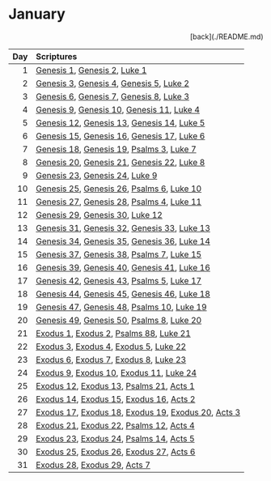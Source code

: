 # January
<div style="text-align: right"> [back](./README.md) </div>

| Day | Scriptures |
| ---: | :--- |
| 1 | [Genesis 1](https://www.bible.com/bible/111/GEN.1.NIV), [Genesis 2](https://www.bible.com/bible/111/GEN.2.NIV), [Luke 1](https://www.bible.com/bible/111/LUK.1.NIV) |
| 2 | [Genesis 3](https://www.bible.com/bible/111/GEN.3.NIV), [Genesis 4](https://www.bible.com/bible/111/GEN.4.NIV), [Genesis 5](https://www.bible.com/bible/111/GEN.5.NIV), [Luke 2](https://www.bible.com/bible/111/LUK.2.NIV) |
| 3 | [Genesis 6](https://www.bible.com/bible/111/GEN.6.NIV), [Genesis 7](https://www.bible.com/bible/111/GEN.7.NIV), [Genesis 8](https://www.bible.com/bible/111/GEN.8.NIV), [Luke 3](https://www.bible.com/bible/111/LUK.3.NIV) |
| 4 | [Genesis 9](https://www.bible.com/bible/111/GEN.9.NIV), [Genesis 10](https://www.bible.com/bible/111/GEN.10.NIV), [Genesis 11](https://www.bible.com/bible/111/GEN.11.NIV), [Luke 4](https://www.bible.com/bible/111/LUK.4.NIV) |
| 5 | [Genesis 12](https://www.bible.com/bible/111/GEN.12.NIV), [Genesis 13](https://www.bible.com/bible/111/GEN.13.NIV), [Genesis 14](https://www.bible.com/bible/111/GEN.14.NIV), [Luke 5](https://www.bible.com/bible/111/LUK.5.NIV) |
| 6 | [Genesis 15](https://www.bible.com/bible/111/GEN.15.NIV), [Genesis 16](https://www.bible.com/bible/111/GEN.16.NIV), [Genesis 17](https://www.bible.com/bible/111/GEN.17.NIV), [Luke 6](https://www.bible.com/bible/111/LUK.6.NIV) |
| 7 | [Genesis 18](https://www.bible.com/bible/111/GEN.18.NIV), [Genesis 19](https://www.bible.com/bible/111/GEN.19.NIV), [Psalms 3](https://www.bible.com/bible/111/PSA.3.NIV), [Luke 7](https://www.bible.com/bible/111/LUK.7.NIV) |
| 8 | [Genesis 20](https://www.bible.com/bible/111/GEN.20.NIV), [Genesis 21](https://www.bible.com/bible/111/GEN.21.NIV), [Genesis 22](https://www.bible.com/bible/111/GEN.22.NIV), [Luke 8](https://www.bible.com/bible/111/LUK.8.NIV) |
| 9 | [Genesis 23](https://www.bible.com/bible/111/GEN.23.NIV), [Genesis 24](https://www.bible.com/bible/111/GEN.24.NIV), [Luke 9](https://www.bible.com/bible/111/LUK.9.NIV) |
| 10 | [Genesis 25](https://www.bible.com/bible/111/GEN.25.NIV), [Genesis 26](https://www.bible.com/bible/111/GEN.26.NIV), [Psalms 6](https://www.bible.com/bible/111/PSA.6.NIV), [Luke 10](https://www.bible.com/bible/111/LUK.10.NIV) |
| 11 | [Genesis 27](https://www.bible.com/bible/111/GEN.27.NIV), [Genesis 28](https://www.bible.com/bible/111/GEN.28.NIV), [Psalms 4](https://www.bible.com/bible/111/PSA.4.NIV), [Luke 11](https://www.bible.com/bible/111/LUK.11.NIV) |
| 12 | [Genesis 29](https://www.bible.com/bible/111/GEN.29.NIV), [Genesis 30](https://www.bible.com/bible/111/GEN.30.NIV), [Luke 12](https://www.bible.com/bible/111/LUK.12.NIV) |
| 13 | [Genesis 31](https://www.bible.com/bible/111/GEN.31.NIV), [Genesis 32](https://www.bible.com/bible/111/GEN.32.NIV), [Genesis 33](https://www.bible.com/bible/111/GEN.33.NIV), [Luke 13](https://www.bible.com/bible/111/LUK.13.NIV) |
| 14 | [Genesis 34](https://www.bible.com/bible/111/GEN.34.NIV), [Genesis 35](https://www.bible.com/bible/111/GEN.35.NIV), [Genesis 36](https://www.bible.com/bible/111/GEN.36.NIV), [Luke 14](https://www.bible.com/bible/111/LUK.14.NIV) |
| 15 | [Genesis 37](https://www.bible.com/bible/111/GEN.37.NIV), [Genesis 38](https://www.bible.com/bible/111/GEN.38.NIV), [Psalms 7](https://www.bible.com/bible/111/PSA.7.NIV), [Luke 15](https://www.bible.com/bible/111/LUK.15.NIV) |
| 16 | [Genesis 39](https://www.bible.com/bible/111/GEN.39.NIV), [Genesis 40](https://www.bible.com/bible/111/GEN.40.NIV), [Genesis 41](https://www.bible.com/bible/111/GEN.41.NIV), [Luke 16](https://www.bible.com/bible/111/LUK.16.NIV) |
| 17 | [Genesis 42](https://www.bible.com/bible/111/GEN.42.NIV), [Genesis 43](https://www.bible.com/bible/111/GEN.43.NIV), [Psalms 5](https://www.bible.com/bible/111/PSA.5.NIV), [Luke 17](https://www.bible.com/bible/111/LUK.17.NIV) |
| 18 | [Genesis 44](https://www.bible.com/bible/111/GEN.44.NIV), [Genesis 45](https://www.bible.com/bible/111/GEN.45.NIV), [Genesis 46](https://www.bible.com/bible/111/GEN.46.NIV), [Luke 18](https://www.bible.com/bible/111/LUK.18.NIV) |
| 19 | [Genesis 47](https://www.bible.com/bible/111/GEN.47.NIV), [Genesis 48](https://www.bible.com/bible/111/GEN.48.NIV), [Psalms 10](https://www.bible.com/bible/111/PSA.10.NIV), [Luke 19](https://www.bible.com/bible/111/LUK.19.NIV) |
| 20 | [Genesis 49](https://www.bible.com/bible/111/GEN.49.NIV), [Genesis 50](https://www.bible.com/bible/111/GEN.50.NIV), [Psalms 8](https://www.bible.com/bible/111/PSA.8.NIV), [Luke 20](https://www.bible.com/bible/111/LUK.20.NIV) |
| 21 | [Exodus 1](https://www.bible.com/bible/111/EXO.1.NIV), [Exodus 2](https://www.bible.com/bible/111/EXO.2.NIV), [Psalms 88](https://www.bible.com/bible/111/PSA.88.NIV), [Luke 21](https://www.bible.com/bible/111/LUK.21.NIV) |
| 22 | [Exodus 3](https://www.bible.com/bible/111/EXO.3.NIV), [Exodus 4](https://www.bible.com/bible/111/EXO.4.NIV), [Exodus 5](https://www.bible.com/bible/111/EXO.5.NIV), [Luke 22](https://www.bible.com/bible/111/LUK.22.NIV) |
| 23 | [Exodus 6](https://www.bible.com/bible/111/EXO.6.NIV), [Exodus 7](https://www.bible.com/bible/111/EXO.7.NIV), [Exodus 8](https://www.bible.com/bible/111/EXO.8.NIV), [Luke 23](https://www.bible.com/bible/111/LUK.23.NIV) |
| 24 | [Exodus 9](https://www.bible.com/bible/111/EXO.9.NIV), [Exodus 10](https://www.bible.com/bible/111/EXO.10.NIV), [Exodus 11](https://www.bible.com/bible/111/EXO.11.NIV), [Luke 24](https://www.bible.com/bible/111/LUK.24.NIV) |
| 25 | [Exodus 12](https://www.bible.com/bible/111/EXO.12.NIV), [Exodus 13](https://www.bible.com/bible/111/EXO.13.NIV), [Psalms 21](https://www.bible.com/bible/111/PSA.21.NIV), [Acts 1](https://www.bible.com/bible/111/ACT.1.NIV) |
| 26 | [Exodus 14](https://www.bible.com/bible/111/EXO.14.NIV), [Exodus 15](https://www.bible.com/bible/111/EXO.15.NIV), [Exodus 16](https://www.bible.com/bible/111/EXO.16.NIV), [Acts 2](https://www.bible.com/bible/111/ACT.2.NIV) |
| 27 | [Exodus 17](https://www.bible.com/bible/111/EXO.17.NIV), [Exodus 18](https://www.bible.com/bible/111/EXO.18.NIV), [Exodus 19](https://www.bible.com/bible/111/EXO.19.NIV), [Exodus 20](https://www.bible.com/bible/111/EXO.20.NIV), [Acts 3](https://www.bible.com/bible/111/ACT.3.NIV) |
| 28 | [Exodus 21](https://www.bible.com/bible/111/EXO.21.NIV), [Exodus 22](https://www.bible.com/bible/111/EXO.22.NIV), [Psalms 12](https://www.bible.com/bible/111/PSA.12.NIV), [Acts 4](https://www.bible.com/bible/111/ACT.4.NIV) |
| 29 | [Exodus 23](https://www.bible.com/bible/111/EXO.23.NIV), [Exodus 24](https://www.bible.com/bible/111/EXO.24.NIV), [Psalms 14](https://www.bible.com/bible/111/PSA.14.NIV), [Acts 5](https://www.bible.com/bible/111/ACT.5.NIV) |
| 30 | [Exodus 25](https://www.bible.com/bible/111/EXO.25.NIV), [Exodus 26](https://www.bible.com/bible/111/EXO.26.NIV), [Exodus 27](https://www.bible.com/bible/111/EXO.27.NIV), [Acts 6](https://www.bible.com/bible/111/ACT.6.NIV) |
| 31 | [Exodus 28](https://www.bible.com/bible/111/EXO.28.NIV), [Exodus 29](https://www.bible.com/bible/111/EXO.29.NIV), [Acts 7](https://www.bible.com/bible/111/ACT.7.NIV) |
